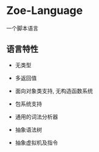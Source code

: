 # Zoe-Language
一个脚本语言

## 语言特性

* 无类型

* 多返回值

* 面向对象类支持, 无构造函数系统

* 包系统支持

* 通用的词法分析器

* 抽象语法树

* 抽象虚拟机及指令

